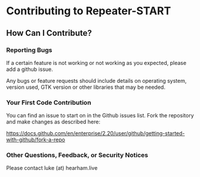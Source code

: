 # Contributing to Repeater-START

## How Can I Contribute?

### Reporting Bugs

If a certain feature is not working or not working as you expected, please add a github issue.

Any bugs or feature requests should include details on operating system, version used, GTK version or other libraries that may be needed.

### Your First Code Contribution

You can find an issue to start on in the Github issues list. Fork the repository and make changes as described here:

https://docs.github.com/en/enterprise/2.20/user/github/getting-started-with-github/fork-a-repo

### Other Questions, Feedback, or Security Notices

Please contact luke (at) hearham.live
